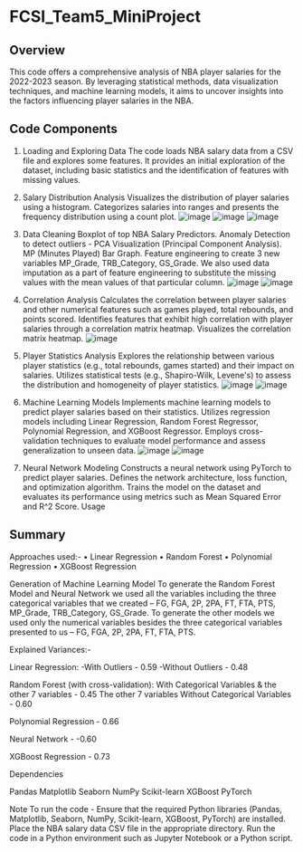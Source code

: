 # FCSI_Team5_MiniProject

## Overview

This code offers a comprehensive analysis of NBA player salaries for the 2022-2023 season. By leveraging statistical methods, data visualization techniques, and machine learning models, it aims to uncover insights into the factors influencing player salaries in the NBA.

## Code Components

1. Loading and Exploring Data
The code loads NBA salary data from a CSV file and explores some features.
It provides an initial exploration of the dataset, including basic statistics and the identification of features with missing values.

2. Salary Distribution Analysis
Visualizes the distribution of player salaries using a histogram.
Categorizes salaries into ranges and presents the frequency distribution using a count plot.
![image](https://github.com/Inscrutablydistinct/FCSI_Team5_MiniProject/assets/121133033/33ef9a01-d88f-434d-810b-a3db45d8130b)
![image](https://github.com/Inscrutablydistinct/FCSI_Team5_MiniProject/assets/121133033/8657313e-a37a-4691-aad1-4fa846f62b06)
![image](https://github.com/Inscrutablydistinct/FCSI_Team5_MiniProject/assets/121133033/aa13a9cf-06b5-4b29-8f5a-669ce8a76fae)

3. Data Cleaning
Boxplot of top NBA Salary Predictors.
Anomaly Detection to detect outliers - PCA Visualization (Principal Component Analysis).
MP (Minutes Played) Bar Graph.
Feature engineering to create 3 new variables MP_Grade, TRB_Category, GS_Grade.
We also used data imputation as a part of feature engineering to substitute the missing values with the mean values of that particular column.
![image](https://github.com/Inscrutablydistinct/FCSI_Team5_MiniProject/assets/121133033/96632b30-37c5-4ace-8b23-f8b42be6e509)
![image](https://github.com/Inscrutablydistinct/FCSI_Team5_MiniProject/assets/121133033/0ed4b00e-e29f-4658-82a6-0ba7748ec319)

4. Correlation Analysis
Calculates the correlation between player salaries and other numerical features such as games played, total rebounds, and points scored.
Identifies features that exhibit high correlation with player salaries through a correlation matrix heatmap. Visualizes the correlation matrix heatmap.
![image](https://github.com/Inscrutablydistinct/FCSI_Team5_MiniProject/assets/121133033/96005f92-5e81-44f3-b6d6-e293e8c6f466)

5. Player Statistics Analysis
Explores the relationship between various player statistics (e.g., total rebounds, games started) and their impact on salaries.
Utilizes statistical tests (e.g., Shapiro-Wilk, Levene's) to assess the distribution and homogeneity of player statistics.
![image](https://github.com/Inscrutablydistinct/FCSI_Team5_MiniProject/assets/121133033/aaa88acc-132f-4957-a38c-380e26581fe0)
![image](https://github.com/Inscrutablydistinct/FCSI_Team5_MiniProject/assets/121133033/256a165b-3ea7-48b9-a007-1a0492c4496a)

6. Machine Learning Models
Implements machine learning models to predict player salaries based on their statistics.
Utilizes regression models including Linear Regression, Random Forest Regressor, Polynomial Regression, and XGBoost Regressor.
Employs cross-validation techniques to evaluate model performance and assess generalization to unseen data.
![image](https://github.com/Inscrutablydistinct/FCSI_Team5_MiniProject/assets/121133033/9ba6959e-9e32-4a08-967f-8cec750af849)
![image](https://github.com/Inscrutablydistinct/FCSI_Team5_MiniProject/assets/121133033/57b7a960-539a-4742-8831-e2a86413b10e)

7. Neural Network Modeling
Constructs a neural network using PyTorch to predict player salaries.
Defines the network architecture, loss function, and optimization algorithm.
Trains the model on the dataset and evaluates its performance using metrics such as Mean Squared Error and R^2 Score.
Usage

## Summary

Approaches used:-
•	Linear Regression
•	Random Forest
•	Polynomial Regression
•	XGBoost Regression

Generation of Machine Learning Model
To generate the Random Forest Model and Neural Network we used all the variables including the three categorical variables that we created – FG, FGA, 2P, 2PA, FT, FTA, PTS, MP_Grade, TRB_Category, GS_Grade.
To generate the other models we used only the numerical variables besides the three categorical variables presented to us – FG, FGA, 2P, 2PA, FT, FTA, PTS.

Explained Variances:-

Linear Regression:
-With Outliers - 0.59
-Without Outliers - 0.48

Random Forest (with cross-validation): 
With Categorical Variables & the other 7 variables - 0.45
The other 7 variables Without Categorical Variables - 0.60

Polynomial Regression - 0.66

Neural Network - -0.60

XGBoost Regression - 0.73

Dependencies

Pandas
Matplotlib
Seaborn
NumPy
Scikit-learn
XGBoost
PyTorch

Note
To run the code - 
Ensure that the required Python libraries (Pandas, Matplotlib, Seaborn, NumPy, Scikit-learn, XGBoost, PyTorch) are installed.
Place the NBA salary data CSV file in the appropriate directory.
Run the code in a Python environment such as Jupyter Notebook or a Python script.
